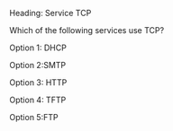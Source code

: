Heading: Service TCP 

 Which of the following services use TCP? 

 Option 1: DHCP

 Option 2:SMTP

 Option 3: HTTP

 Option 4: TFTP

 Option 5:FTP 